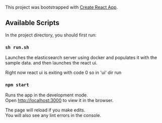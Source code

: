 This project was bootstrapped with [Create React App](https://github.com/facebook/create-react-app).

## Available Scripts

In the project directory, you should first run:

### `sh run.sh`

Launches the elasticsearch server using docker and populates it with the sample data. and then launches the react ui. 

Right now react ui is exiting with code 0 so in 'ui' dir run

### `npm start` 

Runs the app in the development mode.<br />
Open [http://localhost:3000](http://localhost:3000) to view it in the browser.

The page will reload if you make edits.<br />
You will also see any lint errors in the console.
